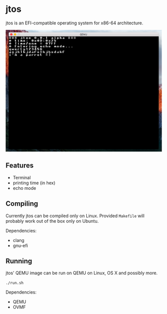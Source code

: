 # jtos
jtos is an EFI-compatible operating system for x86-64 architecture.

![jtos inside QEMU](https://github.com/cubuspl42/jtos/blob/master/screenshot.png)

## Features

* Terminal
* printing time (in hex)
* echo mode

## Compiling

Currently jtos can be compiled only on Linux. Provided `Makefile` will probably work out of the box only on Ubuntu.

Dependencies:

* clang
* gnu-efi

## Running

jtos' QEMU image can be run on QEMU on Linux, OS X and possibly more.

`./run.sh`

Dependencies:
* QEMU
* OVMF
